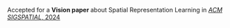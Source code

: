 Accepted for a <b>Vision paper </b> about Spatial Representation Learning in <a href="https://pubs.acs.org/doi/full/10.1021/acs.est.4c06144"><em> ACM SIGSPATIAL</em>, 2024</a>
